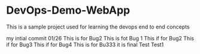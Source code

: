 # DevOps-Demo-WebApp
This is a sample project used for learning the devops end to end concepts

my intial commit 01/26
This is for Bug2
This is fot Bug 1
This if for Bug2
This if for Bug3
This if for Bug4
This is for Bu333
it is final
Test
Test1
